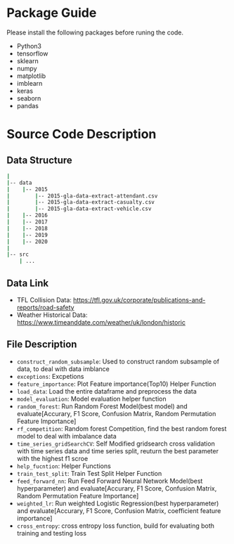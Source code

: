 # Package Guide
Please install the following packages before runing the code.

- Python3
- tensorflow
- sklearn
- numpy
- matplotlib
- imblearn
- keras
- seaborn
- pandas


# Source Code Description


## Data Structure
```bash
|
|-- data
|    |-- 2015
|        |-- 2015-gla-data-extract-attendant.csv
|        |-- 2015-gla-data-extract-casualty.csv
|        |-- 2015-gla-data-extract-vehicle.csv
|    |-- 2016
|    |-- 2017
|    |-- 2018    
|    |-- 2019  
|    |-- 2020  
|
|-- src
    | ...


```
## Data Link

- TFL Collision Data: https://tfl.gov.uk/corporate/publications-and-reports/road-safety
- Weather Historical Data: https://www.timeanddate.com/weather/uk/london/historic

## File Description

- `construct_random_subsample`: Used to construct random subsample of data, to deal with data imblance
- `exceptions`: Excpetions
- `feature_importance`: Plot Feature importance(Top10) Helper Function
- `load_data`: Load the entire dataframe and preprocess the data
- `model_evaluation`: Model evaluation helper function
- `random_forest`: Run Random Forest Model(best model) and evaluate[Accurary, F1 Score, Confusion Matrix, Random Permutation Feature Importance]
- `rf_competition`: Random forest Competition, find the best random forest model to deal with imbalance data
- `time_series_gridSearchCV`: Self Modified gridsearch cross validation with time series data and time series split, reuturn the best parameter with the highest f1 scroe
- `help_fucntion`: Helper Functions
- `train_test_split`: Train Test Split Helper Function
- `feed_forward_nn`: Run Feed Forward Neural Network Model(best hyperparameter) and evaluate[Accurary, F1 Score, Confusion Matrix, Random Permutation Feature Importance]
- `weighted_lr`: Run weighted Logistic Regression(best hyperparameter) and evaluate[Accurary, F1 Score, Confusion Matrix, coefficient feature importance]
- `cross_entropy`: cross entropy loss function, build for evaluating both training and testing loss



